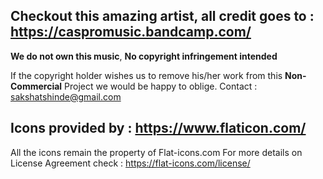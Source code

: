 **Checkout this amazing artist, all credit goes to** : https://caspromusic.bandcamp.com/
---------------------------------------
**We do not own this music**,
**No copyright infringement intended**

If the copyright holder wishes us to remove his/her work from this **Non-Commercial** Project we would be happy to oblige.
Contact : sakshatshinde@gmail.com

**Icons provided by** : https://www.flaticon.com/
---------------------------------------
All the icons remain the property of Flat-icons.com
For more details on License Agreement check : https://flat-icons.com/license/
